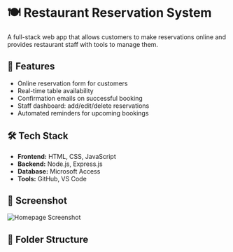 # 🍽️ Restaurant Reservation System

A full-stack web app that allows customers to make reservations online and provides restaurant staff with tools to manage them.

## 🚀 Features

- Online reservation form for customers
- Real-time table availability
- Confirmation emails on successful booking
- Staff dashboard: add/edit/delete reservations
- Automated reminders for upcoming bookings

## 🛠️ Tech Stack

- **Frontend:** HTML, CSS, JavaScript
- **Backend:** Node.js, Express.js
- **Database:** Microsoft Access
- **Tools:** GitHub, VS Code

## 📸 Screenshot

![Homepage Screenshot](assets/images/homepage-screenshot.png)

## 📂 Folder Structure

